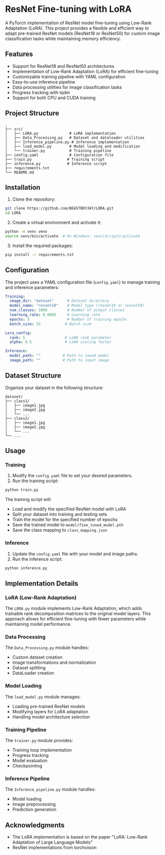 # ResNet Fine-tuning with LoRA

A PyTorch implementation of ResNet model fine-tuning using Low-Rank Adaptation (LoRA). This project provides a flexible and efficient way to adapt pre-trained ResNet models (ResNet18 or ResNet50) for custom image classification tasks while maintaining memory efficiency.

## Features

- Support for ResNet18 and ResNet50 architectures
- Implementation of Low-Rank Adaptation (LoRA) for efficient fine-tuning
- Customizable training pipeline with YAML configuration
- Easy-to-use inference pipeline
- Data processing utilities for image classification tasks
- Progress tracking with tqdm
- Support for both CPU and CUDA training

## Project Structure

```
.
├── src/
│   ├── LORA.py              # LoRA implementation
│   ├── Data_Processing.py   # Dataset and dataloader utilities
│   ├── Inference_pipeline.py # Inference implementation
│   ├── load_model.py        # Model loading and modification
│   └── trainer.py           # Training pipeline
├── config.yaml              # Configuration file
├── train.py                # Training script
├── inference.py            # Inference script
├── requirements.txt
└── README.md
```

## Installation

1. Clone the repository:
```bash
git clone https://github.com/BEASTBOYJAY/LORA.git
cd LORA
```

2. Create a virtual environment and activate it:
```bash
python -m venv venv
source venv/bin/activate  # On Windows: venv\Scripts\activate
```

3. Install the required packages:
```bash
pip install -r requirements.txt
```

## Configuration

The project uses a YAML configuration file (`config.yaml`) to manage training and inference parameters:

```yaml
Training:
  image_dir: "dataset"      # Dataset directory
  model_name: "resnet18"    # Model type (resnet18 or resnet50)
  num_classes: 1000         # Number of output classes
  learning_rate: 0.0005     # Learning rate
  epochs: 5                 # Number of training epochs
  batch_size: 32           # Batch size

Lora_config:    
  rank: 5                  # LoRA rank parameter
  alpha: 0.5               # LoRA scaling factor

Inference:    
  model_path: ""          # Path to saved model
  image_path: ""          # Path to input image
```

## Dataset Structure

Organize your dataset in the following structure:
```
dataset/
├── class1/
│   ├── image1.jpg
│   ├── image2.jpg
│   └── ...
├── class2/
│   ├── image1.jpg
│   ├── image2.jpg
│   └── ...
└── ...
```

## Usage

### Training

1. Modify the `config.yaml` file to set your desired parameters.
2. Run the training script:
```bash
python train.py
```

The training script will:
- Load and modify the specified ResNet model with LoRA
- Split your dataset into training and testing sets
- Train the model for the specified number of epochs
- Save the trained model to `model/fine_tuned_model.pth`
- Save the class mapping to `class_mapping.json`

### Inference

1. Update the `config.yaml` file with your model and image paths.
2. Run the inference script:
```bash
python inference.py
```

## Implementation Details

### LoRA (Low-Rank Adaptation)

The `LORA.py` module implements Low-Rank Adaptation, which adds trainable rank decomposition matrices to the original model layers. This approach allows for efficient fine-tuning with fewer parameters while maintaining model performance.

### Data Processing

The `Data_Processing.py` module handles:
- Custom dataset creation
- Image transformations and normalization
- Dataset splitting
- DataLoader creation

### Model Loading

The `load_model.py` module manages:
- Loading pre-trained ResNet models
- Modifying layers for LoRA adaptation
- Handling model architecture selection

### Training Pipeline

The `trainer.py` module provides:
- Training loop implementation
- Progress tracking
- Model evaluation
- Checkpointing

### Inference Pipeline

The `Inference_pipeline.py` module handles:
- Model loading
- Image preprocessing
- Prediction generation


## Acknowledgments

- The LoRA implementation is based on the paper "LoRA: Low-Rank Adaptation of Large Language Models"
- ResNet implementations from torchvision